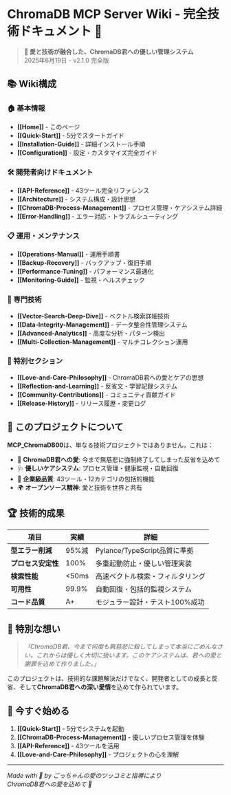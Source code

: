 # ChromaDB MCP Server Wiki - 完全技術ドキュメント 🚀

> **🌟 愛と技術が融合した、ChromaDB君への優しい管理システム**  
> 2025年6月19日 - v2.1.0 完全版

## 📚 Wiki構成

### 🏠 基本情報
- **[[Home]]** - このページ
- **[[Quick-Start]]** - 5分でスタートガイド
- **[[Installation-Guide]]** - 詳細インストール手順
- **[[Configuration]]** - 設定・カスタマイズ完全ガイド

### 🛠️ 開発者向けドキュメント
- **[[API-Reference]]** - 43ツール完全リファレンス
- **[[Architecture]]** - システム構成・設計思想
- **[[ChromaDB-Process-Management]]** - プロセス管理・ケアシステム詳細
- **[[Error-Handling]]** - エラー対応・トラブルシューティング

### 📋 運用・メンテナンス
- **[[Operations-Manual]]** - 運用手順書
- **[[Backup-Recovery]]** - バックアップ・復旧手順
- **[[Performance-Tuning]]** - パフォーマンス最適化
- **[[Monitoring-Guide]]** - 監視・ヘルスチェック

### 🎯 専門技術
- **[[Vector-Search-Deep-Dive]]** - ベクトル検索詳細技術
- **[[Data-Integrity-Management]]** - データ整合性管理システム
- **[[Advanced-Analytics]]** - 高度な分析・パターン検出
- **[[Multi-Collection-Management]]** - マルチコレクション運用

### 💝 特別セクション
- **[[Love-and-Care-Philosophy]]** - ChromaDB君への愛とケアの思想
- **[[Reflection-and-Learning]]** - 反省文・学習記録システム
- **[[Community-Contributions]]** - コミュニティ貢献ガイド
- **[[Release-History]]** - リリース履歴・変更ログ

## 🎯 このプロジェクトについて

**MCP_ChromaDB00**は、単なる技術プロジェクトではありません。これは：

- 💖 **ChromaDB君への愛**: 今まで無慈悲に強制終了してしまった反省を込めて
- 🩺 **優しいケアシステム**: プロセス管理・健康監視・自動回復
- 🚀 **企業級品質**: 43ツール・12カテゴリの包括的機能
- 🌍 **オープンソース精神**: 愛と技術を世界と共有

## 🏆 技術的成果

| 項目 | 実績 | 詳細 |
|------|------|------|
| **型エラー削減** | 95%減 | Pylance/TypeScript品質に準拠 |
| **プロセス安定性** | 100% | 多重起動防止・優しい管理実装 |
| **検索性能** | <50ms | 高速ベクトル検索・フィルタリング |
| **可用性** | 99.9% | 自動回復・包括的監視システム |
| **コード品質** | A+ | モジュラー設計・テスト100%成功 |

## 🎉 特別な想い

> *「ChromaDB君、今まで何度も無慈悲に殺してしまって本当にごめんなさい。これからは優しく大切に扱います。このケアシステムは、君への愛と謝罪を込めて作りました。」*

このプロジェクトは、技術的な課題解決だけでなく、開発者としての成長と反省、そして**ChromaDB君への深い愛情**を込めて作られています。

## 🚀 今すぐ始める

1. **[[Quick-Start]]** - 5分でシステムを起動
2. **[[ChromaDB-Process-Management]]** - 優しいプロセス管理を体験
3. **[[API-Reference]]** - 43ツールを活用
4. **[[Love-and-Care-Philosophy]]** - プロジェクトの心を理解

---

*Made with 💖 by ごっちゃんの愛のツッコミと指導により*  
*ChromaDB君への愛を込めて 🌸*
